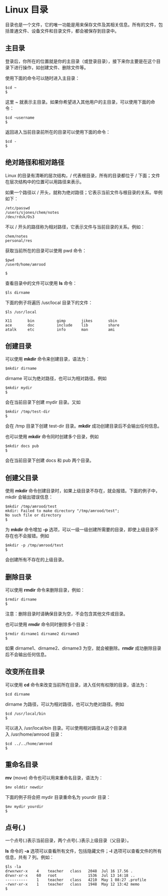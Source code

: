 # Linux 目录

目录也是一个文件，它的唯一功能是用来保存文件及其相关信息。所有的文件，包括普通文件、设备文件和目录文件，都会被保存到目录中。

## 主目录

登录后，你所在的位置就是你的主目录（或登录目录），接下来你主要是在这个目录下进行操作，如创建文件、删除文件等。

使用下面的命令可以随时进入主目录：

```
$cd ~
$
```

这里 ~ 就表示主目录。如果你希望进入其他用户的主目录，可以使用下面的命令：

```
$cd ~username
$
```

返回进入当前目录前所在的目录可以使用下面的命令：

```
$cd -
$
```

## 绝对路径和相对路径

Linux 的目录有清晰的层次结构，/ 代表根目录，所有的目录都位于 / 下面；文件在层次结构中的位置可以用路径来表示。

如果一个路径以 / 开头，就称为绝对路径；它表示当前文件与根目录的关系。举例如下：

```
/etc/passwd
/users/sjones/chem/notes
/dev/rdsk/Os3
```

不以 / 开头的路径称为相对路径，它表示文件与当前目录的关系。例如：

```
chem/notes
personal/res
```

获取当前所在的目录可以使用 pwd 命令：

```
$pwd
/user0/home/amrood

$
```

查看目录中的文件可以使用 **ls** 命令：

```
$ls dirname
```

下面的例子将遍历 /usr/local 目录下的文件：

```
$ls /usr/local

X11       bin          gimp       jikes       sbin
ace       doc          include    lib         share
atalk     etc          info       man         ami
```

## 创建目录

可以使用 **mkdir** 命令来创建目录，语法为：

```
$mkdir dirname
```

dirname 可以为绝对路径，也可以为相对路径。例如

```
$mkdir mydir
$
```

会在当前目录下创建 mydir 目录。又如

```
$mkdir /tmp/test-dir
$
```

会在 /tmp 目录下创建 test-dir 目录。**mkdir** 成功创建目录后不会输出任何信息。

也可以使用 **mkdir** 命令同时创建多个目录，例如

```
$mkdir docs pub
$
```

会在当前目录下创建 docs 和 pub 两个目录。

## 创建父目录

使用 **mkdir** 命令创建目录时，如果上级目录不存在，就会报错。下面的例子中，mkdir 会输出错误信息：

```
$mkdir /tmp/amrood/test
mkdir: Failed to make directory "/tmp/amrood/test";
No such file or directory
$
```

为 **mkdir** 命令增加 **-p** 选项，可以一级一级创建所需要的目录，即使上级目录不存在也不会报错。例如

```
$mkdir -p /tmp/amrood/test
$
```

会创建所有不存在的上级目录。

## 删除目录

可以使用 **rmdir** 命令来删除目录，例如：

```
$rmdir dirname
$
```

注意：删除目录时请确保目录为空，不会包含其他文件或目录。

也可以使用 **rmdir** 命令同时删除多个目录：

```
$rmdir dirname1 dirname2 dirname3
$
```

如果 dirname1、dirname2、dirname3 为空，就会被删除。**rmdir** 成功删除目录后不会输出任何信息。

## 改变所在目录

可以使用 **cd** 命令来改变当前所在目录，进入任何有权限的目录，语法为：

```
$cd dirname

```

dirname 为路径，可以为相对路径，也可以为绝对路径。例如

```
$cd /usr/local/bin
$
```

可以进入 /usr/local/bin 目录。可以使用相对路径从这个目录进入 /usr/home/amrood 目录：

```
$cd ../../home/amrood
$
```

## 重命名目录

**mv** (move) 命令也可以用来重命名目录，语法为：

```
$mv olddir newdir
```

下面的例子将会把 mydir 目录重命名为 yourdir 目录：

```
$mv mydir yourdir
$
```

## 点号(.)

一个点号(.)表示当前目录，两个点号(..)表示上级目录（父目录）。

**ls** 命令的 **-a** 选项可以查看所有文件，包括隐藏文件；**-l** 选项可以查看文件的所有信息，共有 7 列。例如：

```
$ls -la
drwxrwxr-x    4    teacher   class   2048  Jul 16 17.56 .
drwxr-xr-x    60   root              1536  Jul 13 14:18 ..
----------    1    teacher   class   4210  May 1 08:27 .profile
-rwxr-xr-x    1    teacher   class   1948  May 12 13:42 memo
$
```